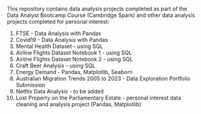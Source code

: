 This repository contains data analysis projects completed as part of the Data Analyst Bootcamp Course (Cambridge Spark) and other data analysis projects completed for personal interest:

1) FTSE - Data Analysis with Pandas
2) Covid19 - Data Analysis with Pandas
3) Mental Health Dataset - using SQL
4) Airline Flights Dataset Notebook 1 - using SQL
5) Airline Flights Dataset Notebook 2 - using SQL
6) Craft Beer Analysis - using SQL
7) Energy Demand - Pandas, Matplotlib, Seaborn
8) Australian Migration Trends 2005 to 2023 - Data Exploration Portfolio Submission
9) Netflix Data Analysis - to be added
10) Lost Property on the Parliamentary Estate - personal interest data cleaning and analysis project (Pandas, Matplotlib)
